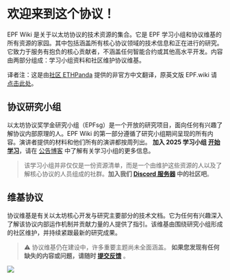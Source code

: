 # **欢迎来到这个协议！**

EPF Wiki 是关于以太坊协议的技术资源的集合。它是 EPF 学习小组和协议维基的所有资源的家园。其中包括涵盖所有核心协议领域的技术信息和正在进行的研究。它致力于服务有抱负的核心贡献者，不涵盖任何智能合约或其他高水平开发。内容由两部分组成：学习小组资料和社区维护协议维基。

译者注：这是由[社区 ETHPanda](https://t.me/ETHPandaOrg) 提供的非官方中文翻译，原英文版 EPF.wiki 请[点击此处](https://epf.wiki/#/)。

## 协议研究小组

以太坊协议奖学金研究小组（EPFsg）是一个开放的研究项目，面向任何有兴趣了解协议内部原理的人。EPF Wiki 的第一部分遵循了研究小组期间呈现的所有内容。演讲者提供的材料和他们所有的演讲都按周列出。
**加入 2025 学习小组 [开始学习](/eps/intro.md)**，请在 [公告博客](https://blog.ethereum.org/2025/02/05/ethereum-protocol-studies) 中了解有关学习小组的更多信息。

>该学习小组并非仅仅是一份资源清单，而是一个由维护这些资源的人以及了解核心协议的人员组成的社群。**加入我们 [Discord 服务器](https://discord.com/invite/addwpQbhpq) 中的社区吧**。


## 维基协议

协议维基是有关以太坊核心开发与研究主要部分的技术文档。它为任何有兴趣深入了解该协议内部运作机制并贡献力量的人提供了指引。该维基由围绕研究小组形成的社区维护，并持续紧跟最新的研究成果。

> :warning: 协议维基仍在建设中，许多重要主题尚未全面涵盖。 **如果您发现有任何缺失的内容或问题，请随时 [提交反馈](contributing.md)** 。

![](https://raw.githubusercontent.com/eth-protocol-fellows/protocol-studies/wiki-pages/docs/images/epfsg_hero.jpg)
